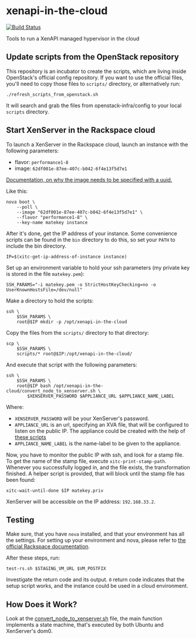 # xenapi-in-the-cloud

[![Build Status](http://downloads.vmd.citrix.com/OpenStack/build-statuses/xenapi-in-the-cloud.png?someparam)]()

Tools to run a XenAPI managed hypervisor in the cloud

## Update scripts from the OpenStack repository

This repository is an incubator to create the scripts, which are living inside
OpenStack's official config repository. If you want to use the official files,
you'll need to copy those files to `scripts/` directory, or alternatively run:

    ./refresh_scripts_from_openstack.sh

It will search and grab the files from openstack-infra/config to your local
`scripts` directory.

## Start XenServer in the Rackspace cloud

To launch a XenServer in the Rackspace cloud, launch an instance with the
following parameters:

 - flavor: `performance1-8`
 - image:  `62df001e-87ee-407c-b042-6f4e13f5d7e1`

[Documentation, on why the image needs to be specified with a uuid.](http://www.rackspace.com/knowledge_center/article/hidden-base-images)

Like this:

    nova boot \
        --poll \
        --image "62df001e-87ee-407c-b042-6f4e13f5d7e1" \
        --flavor "performance1-8" \
        --key-name matekey instance

After it's done, get the IP address of your instance. Some convenience scripts
can be found in the `bin` directory to do this, so set your `PATH` to include
the bin directory.

    IP=$(xitc-get-ip-address-of-instance instance)

Set up an environment variable to hold your ssh parameters (my private key is
stored in the file `matekey.pem`):

    SSH_PARAMS="-i matekey.pem -o StrictHostKeyChecking=no -o UserKnownHostsFile=/dev/null"

Make a directory to hold the scripts:

    ssh \
        $SSH_PARAMS \
        root@$IP mkdir -p /opt/xenapi-in-the-cloud

Copy the files from the `scripts/` directory to that directory:

    scp \
        $SSH_PARAMS \
        scripts/* root@$IP:/opt/xenapi-in-the-cloud/

And execute that script with the following parameters:

    ssh \
        $SSH_PARAMS \
        root@$IP bash /opt/xenapi-in-the-cloud/convert_node_to_xenserver.sh \
            $XENSERVER_PASSWORD $APPLIANCE_URL $APPLIANCE_NAME_LABEL

Where:
 - `XENSERVER_PASSWORD` will be your XenServer's password.
 - `APPLIANCE_URL` is an url, specifying an XVA file, that will be configured
   to listen on the public IP. The appliance could be created with the help of
   [these scripts](https://github.com/citrix-openstack/openstack-xenapi-testing-xva)
 - `APPLIANCE_NAME_LABEL` is the name-label to be given to the appliance.

Now, you have to monitor the public IP with ssh, and look for a stamp file. To
get the name of the stamp file, execute `xitc-print-stamp-path`. Whenever you
successfully logged in, and the file exists, the transformation finished. A
helper script is provided, that will block until the stamp file has been found:

    xitc-wait-until-done $IP matekey.priv

XenServer will be accessible on the IP address: `192.168.33.2`.

## Testing

Make sure, that you have `nova` installed, and that your environment has all
the settings. For setting up your environment and nova, please refer to
[the official Rackspace documentation](http://docs.rackspace.com/servers/api/v2/cs-gettingstarted/content/section_gs_install_nova.html).

After these steps, run:

    test-rs.sh $STAGING_VM_URL $VM_POSTFIX

Investigate the return code and its output. `0` return code indicates that the
setup script works, and the instance could be used in a cloud environment.

## How Does it Work?

Look at the [convert_node_to_xenserver.sh](convert_node_to_xenserver.sh) file,
the main function implements a state machine, that's executed by both Ubuntu
and XenServer's dom0.
